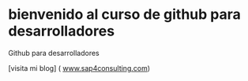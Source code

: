 # bienvenido al curso de github para desarrolladores

Github para desarrolladores

[visita mi blog] ( www.sap4consulting.com) 
